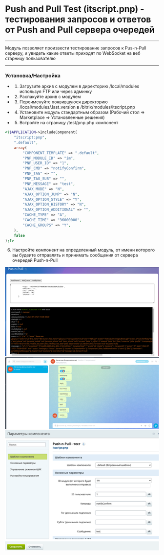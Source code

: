 # Push and Pull Test (itscript.pnp) - тестирования запросов и ответов от Push and Pull сервера очередей

---

Модуль позволяет произвести тестирование запросов к Pus-n-Pull серверу, и увидеть какие ответы приходят по WebSocket на веб старницу пользователю

---

### Установка/Настройка

- 1. Загрузите архив с модулем в директорию /local/modules используя FTP или через админку
- 2. Распакуйте архив с модулем
- 3. Переименуйте появившуюся директорию /local/modules/.last_version в /bitrix/modules/itscript.pnp
- 4. Установите модуль стандартным образом (Рабочий стол => Marketplace => Установленные решения)
- 5. Встройте на страницу /test/pnp.php компонент

```php
<?$APPLICATION->IncludeComponent(
	"itscript:pnp", 
	".default", 
	array(
		"COMPONENT_TEMPLATE" => ".default",
		"PNP_MODULE_ID" => "im",
		"PNP_USER_ID" => "1",
		"PNP_CMD" => "notifyConfirm",
		"PNP_TAG" => "",
		"PNP_TAG_SUB" => "",
		"PNP_MESSAGE" => "test",
		"AJAX_MODE" => "N",
		"AJAX_OPTION_JUMP" => "N",
		"AJAX_OPTION_STYLE" => "Y",
		"AJAX_OPTION_HISTORY" => "N",
		"AJAX_OPTION_ADDITIONAL" => "",
		"CACHE_TYPE" => "A",
		"CACHE_TIME" => "36000000",
		"CACHE_GROUPS" => "Y",
	),
	false
);?>
```

6. Настройте компонент на определенный модуль, от имени которого вы будеите отправлять и принимать сообщения от сервера очередей Push-n-Pull



![Иллюстрация к проекту](https://github.com/Cleverscript/itscript.pnp/raw/main/prev-1.png)
![Иллюстрация к проекту](https://github.com/Cleverscript/itscript.pnp/raw/main/prev-2.png)
![Иллюстрация к проекту](https://github.com/Cleverscript/itscript.pnp/raw/main/prev-3.png)